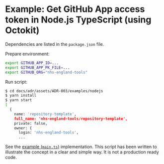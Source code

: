 # Example: Get GitHub App access token in Node.js TypeScript (using Octokit)

Dependencies are listed in the `package.json` file.

Prepare environment:

```bash
export GITHUB_APP_ID=...
export GITHUB_APP_PK_FILE=...
export GITHUB_ORG="nhs-england-tools"
```

Run script:

```bash
$ cd docs/adr/assets/ADR-003/examples/nodejs
$ yarn install
$ yarn start
[
  {
    name: 'repository-template',
    full_name: 'nhs-england-tools/repository-template',
    private: false,
    owner: {
      login: 'nhs-england-tools',
      ...
```

See the [example (`main.ts`)](./main.ts) implementation. This script has been written to illustrate the concept in a clear and simple way. It is not a production ready code.
